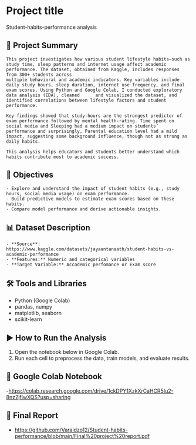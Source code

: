 # Project title
  Student-habits-performance analysis

## 📌 Project Summary
    This project investigates how various student lifestyle habits—such as study time, sleep patterns and internet usage affect academic performance. The dataset, obtained from Kaggle, includes responses from 300+ students across       
    multiple behavioral and academic indicators. Key variables include daily study hours, sleep duration, internet use frequency, and final exam scores. Using Python and Google Colab, I conducted exploratory data analysis (EDA), cleaned      and visualized the dataset, and identified correlations between lifestyle factors and student performance.

    Key findings showed that study-hours are the strongest predictor of exam performance followed by mental health-rating. Time spent on social media and Sleeping had a medium impact on students’ 
    performance and surprisingly, Parental education level had a mild impact, suggesting some background influence, though not as strong as daily habits. 

    This analysis helps educators and students better understand which habits contribute most to academic success.

## 🎯 Objectives
    - Explore and understand the impact of student habits (e.g., study hours, social media usage) on exam performance. 
    - Build predictive models to estimate exam scores based on these habits. 
    - Compare model performance and derive actionable insights. 

## 📊 Dataset Description
    - **Source**: 
    https://www.kaggle.com/datasets/jayaantanaath/student-habits-vs-academic-performance
    - **Features:** Numeric and categorical variables
    - **Target Variable:** Accademic perfomance or Exam score

## 🛠️ Tools and Libraries
  - Python (Google Colab)
  - pandas, numpy
  - matplotlib, seaborn
  - scikit-learn

## ▶️ How to Run the Analysis
1. Open the notebook below in Google Colab.
2. Run each cell to preprocess the data, train models, and evaluate results.


## 🔗 Google Colab Notebook
-https://colab.research.google.com/drive/1ckDPY1XzkXrCaHCR5Iu2-8nz2jfIwXQS?usp=sharing

## 📄 Final Report
- https://github.com/Varaidzo12/Student-habits-performance/blob/main/Final%20project%20report.pdf


